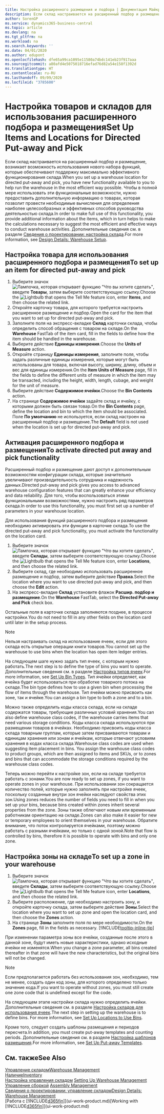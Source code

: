 ```yaml
---
title: Настройка расширенного размещения и подбора | Документация Майкрософт
description: Если склад настраивается на расширенный подбор и размещение, возникает возможность использования нового набора функций, которые обеспечивают поддержку максимально эффективного функционирования склада.
author: SorenGP
ms.service: dynamics365-business-central
ms.topic: article
ms.devlang: na
ms.tgt_pltfrm: na
ms.workload: na
ms.search.keywords: ''
ms.date: 04/01/2020
ms.author: edupont
ms.openlocfilehash: dfe65a99ca1095e11580a74bdc141eb23f917aaa
ms.sourcegitcommit: a80afd4e5075018716efad76d82a54e158f1392d
ms.translationtype: HT
ms.contentlocale: ru-RU
ms.lasthandoff: 09/09/2020
ms.locfileid: "3785600"
---
```

# <a name="set-up-items-and-locations-for-directed-put-away-and-pick"></a><span data-ttu-id="18af5-103">Настройка товаров и складов для использования расширенного подбора и размещения</span><span class="sxs-lookup"><span data-stu-id="18af5-103">Set Up Items and Locations for Directed Put-away and Pick</span></span>
<span data-ttu-id="18af5-104">Если склад настраивается на расширенный подбор и размещение, возникает возможность использования нового набора функций, которые обеспечивают поддержку максимально эффективного функционирования склада.</span><span class="sxs-lookup"><span data-stu-id="18af5-104">When you set up a warehouse location for directed put-away and pick, you have new functionality available to you to help run the warehouse in the most efficient way possible.</span></span> <span data-ttu-id="18af5-105">Чтобы в полной мере использовать эти функциональные возможности, нужно предоставить дополнительную информацию о товарах, которая позволит провести необходимые вычисления для определения наиболее целесообразных и эффективных способов руководства деятельностью склада.</span><span class="sxs-lookup"><span data-stu-id="18af5-105">In order to make full use of this functionality, you provide additional information about the items, which in turn helps to make the calculations necessary to suggest the most efficient and effective ways to conduct warehouse activities.</span></span> <span data-ttu-id="18af5-106">Дополнительные сведения см. в разделе [Сведения о проектировании: настройка склада](design-details-warehouse-setup.md).</span><span class="sxs-lookup"><span data-stu-id="18af5-106">For more information, see [Design Details: Warehouse Setup](design-details-warehouse-setup.md).</span></span>

## <a name="to-set-up-an-item-for-directed-put-away-and-pick"></a><span data-ttu-id="18af5-107">Настройка товара для использования расширенного подбора и размещения</span><span class="sxs-lookup"><span data-stu-id="18af5-107">To set up an item for directed put-away and pick</span></span>  
1.  <span data-ttu-id="18af5-108">Выберите значок ![Лампочка, которая открывает функцию "Что вы хотите сделать"](media/ui-search/search_small.png "Что вы хотите сделать"), введите **Товары**, затем выберите соответствующую ссылку.</span><span class="sxs-lookup"><span data-stu-id="18af5-108">Choose the ![Lightbulb that opens the Tell Me feature](media/ui-search/search_small.png "Tell me what you want to do") icon, enter **Items**, and then choose the related link.</span></span>  
2.  <span data-ttu-id="18af5-109">Откройте карточку товара, для которого требуется настроить расширенное размещение и подбор.</span><span class="sxs-lookup"><span data-stu-id="18af5-109">Open the card for the item that you want to set up for directed put-away and pick.</span></span>
3. <span data-ttu-id="18af5-110">Заполните поля на экспресс-вкладке **Склад** карточки склада, чтобы определить способ обращения с товаром на складе.</span><span class="sxs-lookup"><span data-stu-id="18af5-110">On the **Warehouse** FastTab of the item card, fill in the fields to define how the item should be handled in the warehouse.</span></span>  
4.  <span data-ttu-id="18af5-111">Выберите действие **Единицы измерения**.</span><span class="sxs-lookup"><span data-stu-id="18af5-111">Choose the **Units of Measure** action.</span></span>
5. <span data-ttu-id="18af5-112">Откройте страницу **Единицы измерения**, заполните поля, чтобы задать различные единицы измерения, которые могут быть использованы для товара, включая высоту, ширину, длину, объем и вес для единицы измерения.</span><span class="sxs-lookup"><span data-stu-id="18af5-112">On the **Item Units of Measure** page, fill in the fields to define the different units of measure in which the item may be transacted, including the height, width, length, cubage, and weight for the unit of measure.</span></span>
6. <span data-ttu-id="18af5-113">Выберите действие **Содержимое ячейки**.</span><span class="sxs-lookup"><span data-stu-id="18af5-113">Choose the **Bin Contents** action.</span></span>
7. <span data-ttu-id="18af5-114">На странице **Содержимое ячейки** задайте склад и ячейку, с которыми должен быть связан товар.</span><span class="sxs-lookup"><span data-stu-id="18af5-114">On the **Bin Contents** page, define the location and bin to which the item should be associated.</span></span> <span data-ttu-id="18af5-115">Поле **По умолчанию** не используется, если склад настроен на расширенный подбор и размещение.</span><span class="sxs-lookup"><span data-stu-id="18af5-115">The **Default** field is not used when the location is set up for directed put-away and pick.</span></span>  

## <a name="to-activate-directed-put-away-and-pick-functionality"></a><span data-ttu-id="18af5-116">Активация расширенного подбора и размещения</span><span class="sxs-lookup"><span data-stu-id="18af5-116">To activate directed put away and pick functionality</span></span>  
<span data-ttu-id="18af5-117">Расширенный подбор и размещение дают доступ к дополнительным возможностям конфигурации склада, которые значительно увеличивают производительность сотрудника и надежность данных.</span><span class="sxs-lookup"><span data-stu-id="18af5-117">Directed put-away and pick gives you access to advanced warehouse configuration features that can greatly enhance your efficiency and data reliability.</span></span> <span data-ttu-id="18af5-118">Для того, чтобы воспользоваться этими функциональными возможностями, нужно настроить ряд параметров склада.</span><span class="sxs-lookup"><span data-stu-id="18af5-118">In order to use this functionality, you must first set up a number of parameters in your warehouse location.</span></span>  

<span data-ttu-id="18af5-119">Для использования функций расширенного подбора и размещения необходимо активировать эти функции в карточке склада.</span><span class="sxs-lookup"><span data-stu-id="18af5-119">To use the directed put-away and pick functionality, you must activate the functionality on the location card.</span></span>    
1.  <span data-ttu-id="18af5-120">Выберите значок ![Лампочка, которая открывает функцию "Что вы хотите сделать"](media/ui-search/search_small.png "Что вы хотите сделать"), введите **Склады**, затем выберите соответствующую ссылку.</span><span class="sxs-lookup"><span data-stu-id="18af5-120">Choose the ![Lightbulb that opens the Tell Me feature](media/ui-search/search_small.png "Tell me what you want to do") icon, enter **Locations**, and then choose the related link.</span></span>  
2.  <span data-ttu-id="18af5-121">Выберите склад, где необходимо использовать расширенное размещение и подбор, затем выберите действие **Правка**.</span><span class="sxs-lookup"><span data-stu-id="18af5-121">Select the location where you want to use directed put-away and pick, and then choose the **Edit** action.</span></span>  
3.  <span data-ttu-id="18af5-122">На экспресс-вкладке **Склад** установите флажок **Расшир. подбор и размещение**.</span><span class="sxs-lookup"><span data-stu-id="18af5-122">On the **Warehouse** FastTab, select the **Directed Put-away and Pick** check box.</span></span>  

<span data-ttu-id="18af5-123">Остальные поля в карточке склада заполняются позднее, в процессе настройки.</span><span class="sxs-lookup"><span data-stu-id="18af5-123">You do not need to fill in any other fields on the location card until later in the setup process.</span></span>  

> [!NOTE]  
>  <span data-ttu-id="18af5-124">Нельзя настраивать склад на использование ячеек, если для этого склада есть открытые операции книги товаров.</span><span class="sxs-lookup"><span data-stu-id="18af5-124">You cannot set up the warehouse to use bins when the location has open item ledger entries.</span></span>  

<span data-ttu-id="18af5-125">На следующем шаге нужно задать тип ячеек, с которым нужно работать.</span><span class="sxs-lookup"><span data-stu-id="18af5-125">The next step is to define the type of bins you want to operate.</span></span> <span data-ttu-id="18af5-126">Дополнительные сведения см. в разделе [Настройка типов ячеек](warehouse-how-to-set-up-bin-types.md).</span><span class="sxs-lookup"><span data-stu-id="18af5-126">For more information, see [Set Up Bin Types](warehouse-how-to-set-up-bin-types.md).</span></span> <span data-ttu-id="18af5-127">Тип ячейки определяет, как ячейка будет использоваться при обработке товарного потока на складе.</span><span class="sxs-lookup"><span data-stu-id="18af5-127">The bin type defines how to use a given bin when processing the flow of items through the warehouse.</span></span> <span data-ttu-id="18af5-128">Тип ячейки можно присвоить как зоне, так и ячейке.</span><span class="sxs-lookup"><span data-stu-id="18af5-128">You can assign a bin type to both a zone and to a bin.</span></span>  

<span data-ttu-id="18af5-129">Можно также определить коды класса склада, если на складе содержатся товары, требующие различных условий хранения.</span><span class="sxs-lookup"><span data-stu-id="18af5-129">You can also define warehouse class codes, if the warehouse carries items that need various storage conditions.</span></span> <span data-ttu-id="18af5-130">Коды класса склада используются при размещении товаров в ячейках. Необходимо присвоить коды класса склада товарным группам, которые затем присваиваются товарам и единицам хранения или зонам и ячейкам, которые отвечают условиям хранения в кодах класса склада.</span><span class="sxs-lookup"><span data-stu-id="18af5-130">Warehouse class codes are used when suggesting item placement in bins. You assign the warehouse class codes to product groups, which are then assigned to items and SKUs, or to zones and bins that can accommodate the storage conditions required by the warehouse class codes.</span></span>  

<span data-ttu-id="18af5-131">Теперь можно перейти к настройке зон, если на складе требуется работать с зонами.</span><span class="sxs-lookup"><span data-stu-id="18af5-131">You are now ready to set up zones, if you want to operate zones in your warehouse.</span></span> <span data-ttu-id="18af5-132">При использовании зон сокращается количество полей, которые нужно заполнять при настройке ячеек, поскольку созданные внутри зон ячейки наследуют свойства этих зон.</span><span class="sxs-lookup"><span data-stu-id="18af5-132">Using zones reduces the number of fields you need to fill in when you set up your bins, because bins created within zones inherit several properties from the zone.</span></span> <span data-ttu-id="18af5-133">Зоны также облегчают новым или временным работникам ориентацию на складе.</span><span class="sxs-lookup"><span data-stu-id="18af5-133">Zones can also make it easier for new or temporary employees to orient themselves in your warehouse.</span></span> <span data-ttu-id="18af5-134">Обратите внимание, что поток контролируется ячейками, поэтому можно работать с разными ячейками, но только с одной зоной.</span><span class="sxs-lookup"><span data-stu-id="18af5-134">Note that flow is controlled by bins, therefore it is possible to operate with bins and only one zone.</span></span>  

## <a name="to-set-up-a-zone-in-your-warehouse"></a><span data-ttu-id="18af5-135">Настройка зоны на складе</span><span class="sxs-lookup"><span data-stu-id="18af5-135">To set up a zone in your warehouse</span></span>  
1.  <span data-ttu-id="18af5-136">Выберите значок ![Лампочка, которая открывает функцию "Что вы хотите сделать"](media/ui-search/search_small.png "Что вы хотите сделать"), введите **Склады**, затем выберите соответствующую ссылку.</span><span class="sxs-lookup"><span data-stu-id="18af5-136">Choose the ![Lightbulb that opens the Tell Me feature](media/ui-search/search_small.png "Tell me what you want to do") icon, enter **Locations**, and then choose the related link.</span></span>  
2.  <span data-ttu-id="18af5-137">Выберите расположение, где необходимо настроить зону, и откройте карточку склада, затем выберите действие **Зоны**.</span><span class="sxs-lookup"><span data-stu-id="18af5-137">Select the location where you want to set up zone and open the location card, and then choose the **Zones** action.</span></span>  
3.  <span data-ttu-id="18af5-138">На странице **Зоны** заполните поля по мере необходимости.</span><span class="sxs-lookup"><span data-stu-id="18af5-138">On the **Zones** page, fill in the fields as necessary.</span></span> [!INCLUDE[tooltip-inline-tip](includes/tooltip-inline-tip_md.md)]  

<span data-ttu-id="18af5-139">При изменении параметра зоны все ячейки, созданные после этого в данной зоне, будут иметь новые характеристики, однако исходные ячейки не изменятся.</span><span class="sxs-lookup"><span data-stu-id="18af5-139">When you change a zone parameter, all bins created thereafter in that zone will have the new characteristics, but the original bins will not be changed.</span></span>  

> [!NOTE]  
>  <span data-ttu-id="18af5-140">Если предполагается работать без использования зон, необходимо, тем не менее, создать один код зоны, для которого определено только значение кода.</span><span class="sxs-lookup"><span data-stu-id="18af5-140">If you want to operate without zones, you must still create one zone code that is undefined except for the code.</span></span>  

<span data-ttu-id="18af5-141">На следующем этапе настройки склада нужно определить ячейки. Дополнительные сведения см. в разделе [Настройка складов для использования ячеек](warehouse-how-to-set-up-locations-to-use-bins.md).</span><span class="sxs-lookup"><span data-stu-id="18af5-141">The next step in setting up the warehouse is to define bins. For more information, see [Set Up Locations to Use Bins](warehouse-how-to-set-up-locations-to-use-bins.md).</span></span>  

<span data-ttu-id="18af5-142">Кроме того, следует создать шаблоны размещения и периодов пересчета.</span><span class="sxs-lookup"><span data-stu-id="18af5-142">In addition, you must create put-away templates and counting periods.</span></span> <span data-ttu-id="18af5-143">Дополнительные сведения см. в разделе [Настройка шаблонов размещения](warehouse-how-to-set-up-put-away-templates.md).</span><span class="sxs-lookup"><span data-stu-id="18af5-143">For more information, see [Set Up Put-away Templates](warehouse-how-to-set-up-put-away-templates.md).</span></span>  

## <a name="see-also"></a><span data-ttu-id="18af5-144">См. также</span><span class="sxs-lookup"><span data-stu-id="18af5-144">See Also</span></span>  
[<span data-ttu-id="18af5-145">Управление складом</span><span class="sxs-lookup"><span data-stu-id="18af5-145">Warehouse Management</span></span>](warehouse-manage-warehouse.md)  
[<span data-ttu-id="18af5-146">Наличие</span><span class="sxs-lookup"><span data-stu-id="18af5-146">Inventory</span></span>](inventory-manage-inventory.md)  
<span data-ttu-id="18af5-147">[Настройка управления складом](warehouse-setup-warehouse.md)   </span><span class="sxs-lookup"><span data-stu-id="18af5-147">[Setting Up Warehouse Management](warehouse-setup-warehouse.md)   </span></span>  
<span data-ttu-id="18af5-148">[Управление сборкой](assembly-assemble-items.md)  </span><span class="sxs-lookup"><span data-stu-id="18af5-148">[Assembly Management](assembly-assemble-items.md)  </span></span>  
[<span data-ttu-id="18af5-149">Сведения о проектировании: управление складом</span><span class="sxs-lookup"><span data-stu-id="18af5-149">Design Details: Warehouse Management</span></span>](design-details-warehouse-management.md)  
<span data-ttu-id="18af5-150">[Работа с [!INCLUDE[d365fin](includes/d365fin_md.md)]](ui-work-product.md)</span><span class="sxs-lookup"><span data-stu-id="18af5-150">[Working with [!INCLUDE[d365fin](includes/d365fin_md.md)]](ui-work-product.md)</span></span>  
